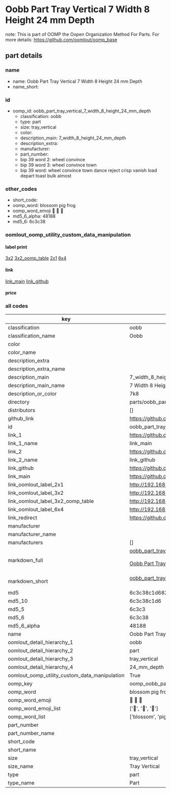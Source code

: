 # Oobb Part Tray Vertical 7 Width 8 Height 24 mm Depth  

note: This is part of OOMP the Oopen Organization Method For Parts. For more details: https://github.com/oomlout/oomp_base

##  part details
  







### name
* name: Oobb Part Tray Vertical 7 Width 8 Height 24 mm Depth
* name_short: 
### id
* oomp_id: oobb_part_tray_vertical_7_width_8_height_24_mm_depth
  * classification: oobb
  * type: part
  * size: tray_vertical
  * color: 
  * description_main: 7_width_8_height_24_mm_depth
  * description_extra: 
  * manufacturer: 
  * part_number: 
  * bip 39 word 2: wheel convince
  * bip 39 word 3: wheel convince town
  * bip 39 word: wheel convince town dance reject crisp vanish load depart toast bulk almost

### other_codes
* short_code: 
* oomp_word: blossom pig frog
* oomp_word_emoji :blossom: :pig: :frog:
* md5_6_alpha: 48188
* md5_6: 6c3c38






### oomlout_oomp_utility_custom_data_manipulation
#### label print
[3x2](http://192.168.1.245:1112/?label=oomp%2048188)
[3x2_oomp_table](http://192.168.1.108:1112/?label=oomp%2048188)
[2x1](http://192.168.1.242:1112/?label=oomp%2048188)
[6x4](http://192.168.1.55:1112/?label=oomp%2048188)    

#### link

[link_main](https://github.com/oomlout/oomlout_oomp_version_1_messy/tree/main/parts/oobb_part_tray_vertical_7_width_8_height_24_mm_depth) [link_github](https://github.com/oomlout/oomlout_oomp_version_1_messy/tree/main/parts/oobb_part_tray_vertical_7_width_8_height_24_mm_depth)                             

#### price







### all codes 
| key | value |  
| --- | --- |  
| classification | oobb |  
| classification_name | Oobb |  
| color |  |  
| color_name |  |  
| description_extra |  |  
| description_extra_name |  |  
| description_main | 7_width_8_height_24_mm_depth |  
| description_main_name | 7 Width 8 Height 24 mm Depth |  
| description_or_color | 7k8 |  
| directory | parts/oobb_part_tray_vertical_7_width_8_height_24_mm_depth |  
| distributors | [] |  
| github_link | https://github.com/oomlout/oomlout_oomp_part_src/tree/main/parts/oobb_part_tray_vertical_7_width_8_height_24_mm_depth |  
| id | oobb_part_tray_vertical_7_width_8_height_24_mm_depth |  
| link_1 | https://github.com/oomlout/oomlout_oomp_version_1_messy/tree/main/parts/oobb_part_tray_vertical_7_width_8_height_24_mm_depth |  
| link_1_name | link_main |  
| link_2 | https://github.com/oomlout/oomlout_oomp_version_1_messy/tree/main/parts/oobb_part_tray_vertical_7_width_8_height_24_mm_depth |  
| link_2_name | link_github |  
| link_github | https://github.com/oomlout/oomlout_oomp_version_1_messy/tree/main/parts/oobb_part_tray_vertical_7_width_8_height_24_mm_depth |  
| link_main | https://github.com/oomlout/oomlout_oomp_version_1_messy/tree/main/parts/oobb_part_tray_vertical_7_width_8_height_24_mm_depth |  
| link_oomlout_label_2x1 | http://192.168.1.242:1112/?label=oomp%2048188 |  
| link_oomlout_label_3x2 | http://192.168.1.245:1112/?label=oomp%2048188 |  
| link_oomlout_label_3x2_oomp_table | http://192.168.1.108:1112/?label=oomp%2048188 |  
| link_oomlout_label_6x4 | http://192.168.1.55:1112/?label=oomp%2048188 |  
| link_redirect | https://github.com/oomlout/oomlout_oomp_version_1_messy/tree/main/parts/oobb_part_tray_vertical_7_width_8_height_24_mm_depth |  
| manufacturer |  |  
| manufacturer_name |  |  
| manufacturers | [] |  
| markdown_full | [oobb_part_tray_vertical_7_width_8_height_24_mm_depth](none)<br>[](none)<br>[Oobb Part Tray Vertical 7 Width 8 Height 24 Mm Depth](none)<br><br> |  
| markdown_short | [oobb_part_tray_vertical_7_width_8_height_24_mm_depth](none)<br><br> |  
| md5 | 6c3c38c1d682fe28ceda7375cc8be7d0 |  
| md5_10 | 6c3c38c1d6 |  
| md5_5 | 6c3c3 |  
| md5_6 | 6c3c38 |  
| md5_6_alpha | 48188 |  
| name | Oobb Part Tray Vertical 7 Width 8 Height 24 mm Depth |  
| oomlout_detail_hierarchy_1 | oobb |  
| oomlout_detail_hierarchy_2 | part |  
| oomlout_detail_hierarchy_3 | tray_vertical |  
| oomlout_detail_hierarchy_4 | 24_mm_depth |  
| oomlout_oomp_utility_custom_data_manipulation | True |  
| oomp_key | oomp_oobb_part_tray_vertical_7_width_8_height_24_mm_depth |  
| oomp_word | blossom pig frog |  
| oomp_word_emoji | :blossom: :pig: :frog: |  
| oomp_word_emoji_list | [':blossom:', ':pig:', ':frog:'] |  
| oomp_word_list | ['blossom', 'pig', 'frog'] |  
| part_number |  |  
| part_number_name |  |  
| short_code |  |  
| short_name |  |  
| size | tray_vertical |  
| size_name | Tray Vertical |  
| type | part |  
| type_name | Part |  
